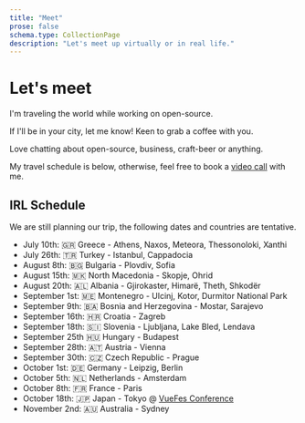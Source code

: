 ```yaml
---
title: "Meet"
prose: false
schema.type: CollectionPage
description: "Let's meet up virtually or in real life."
---
```


# Let's meet

I'm traveling the world while working on open-source.

If I'll be in your city, let me know! Keen to grab a coffee with you.

Love chatting about open-source, business, craft-beer or anything.

My travel schedule is below, otherwise, feel free to book a [video call](https://cal.com/harlan-wilton-llljwh/15min) with me.

## IRL Schedule

We are still planning our trip, the following dates and countries are tentative.

- July 10th: 🇬🇷 Greece - Athens, Naxos, Meteora, Thessonoloki, Xanthi
- July 26th: 🇹🇷 Turkey - Istanbul, Cappadocia
- August 8th: 🇧🇬 Bulgaria - Plovdiv, Sofia 
- August 15th: 🇲🇰 North Macedonia - Skopje, Ohrid
- August 20th: 🇦🇱 Albania - Gjirokaster, Himarë, Theth, Shkodër
- September 1st: 🇲🇪 Montenegro - Ulcinj, Kotor, Durmitor National Park 
- September 9th: 🇧🇦 Bosnia and Herzegovina - Mostar, Sarajevo
- September 16th: 🇭🇷 Croatia - Zagreb
- September 18th: 🇸🇮 Slovenia - Ljubljana, Lake Bled, Lendava
- September 25th 🇭🇺 Hungary - Budapest
- September 28th: 🇦🇹 Austria - Vienna
- September 30th: 🇨🇿 Czech Republic - Prague
- October 1st: 🇩🇪 Germany - Leipzig, Berlin
- October 5th: 🇳🇱 Netherlands - Amsterdam
- October 8th: 🇫🇷 France - Paris
- October 18th: 🇯🇵 Japan - Tokyo @ [VueFes Conference](https://vuefes.jp/2023/)
- November 2nd: 🇦🇺 Australia - Sydney
